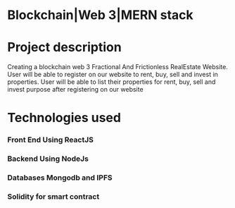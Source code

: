 # Blockchain|Web 3|MERN stack
# Project description
Creating a blockchain web 3 Fractional And Frictionless RealEstate Website. User will be able to register on our website to rent, buy, sell and invest in properties. User will be able to list their properties for rent, buy, sell and invest purpose after registering on our website

# Technologies used
### Front End Using ReactJS
### Backend Using NodeJs
### Databases Mongodb and IPFS
### Solidity for smart contract
